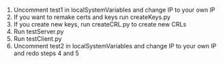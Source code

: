 1. Uncomment test1 in localSystemVariables and change IP to your own IP
2. If you want to remake certs and keys run createKeys.py
3. If you create new keys, run createCRL.py to create new CRLs
4. Run testServer.py
5. Run testClient.py
6. Uncomment test2 in localSystemVariables and change IP to your own IP and redo steps 4 and 5

